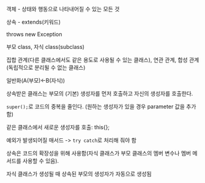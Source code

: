 객체 - 상태와 행동으로 나타내어질 수 있는 모든 것

상속 - extends(키워드)

throws new Exception

부모 class, 자식 class(subclass)

집합 관계(다른 클래스에서도 같은 용도로 사용될 수 있는 클래스), 연관 관계, 합성 관계(독립적으로 분리될 수 없는 클래스)

일반화(A(부모)<-B(자식))

상속받은 클래스는 부모의 (기본) 생성자를 먼저 호출하고 자신의 생성자를 호출한다.

`super();`로 코드의 중복을 줄인다. (원하는 생성자가 있을 경우 parameter 값을 추가함)

같은 클래스에서 새로운 생성자를 호출: this{};

예외가 발생되어질 매서드 -> `try catch`로 처리해 줘야 함

상속은 코드의 확장성을 위해 사용함(자식 클래스가 부모 클래스의 멤버 변수나 멤버 메서드를 사용할 수 있음).

자식 클래스가 생성될 때 상속된 부모의 생성자가 자동으로 생성됨